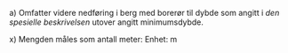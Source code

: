 a) Omfatter videre nedføring i berg med borerør til dybde som angitt i *den spesielle beskrivelsen* utover angitt minimumsdybde.

x) Mengden måles som antall meter: Enhet: m

